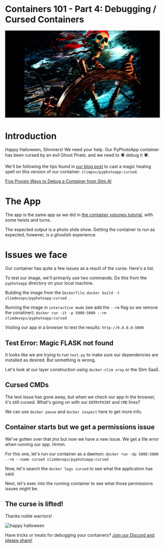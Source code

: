 # Containers 101 - Part 4: Debugging / Cursed Containers
![Curses](pyphotoapp/static/evil.jpg)

# Introduction
Happy Halloween, Slimmers! We need your help. Our PyPhotoApp container has been cursed by an evil Ghost Pirate, and we need to :spider: debug it :spider:. 

We'll be following the tips found in [our blog post](https://www.slim.ai/blog/five-proven-ways-to-debug-a-container.html) to cast a magic healing spell on this version of our container: `slimpsv/pyphotoapp:cursed`. 

[Five Proven Ways to Debug a Container from Slim.AI](https://www.slim.ai/blog/five-proven-ways-to-debug-a-container.html) 

# The App
The app is the same app as we did in [the container volumes tutorial](https://github.com/slimdevops/slim-containers/tree/master/containers101-volumes), with some twists and turns. 

The expected output is a photo slide show. Getting the container to run as expected, however, is a ghoulish experience. 

# Issues we face
Our container has quite a few issues as a result of the curse. Here's a list. 

To test our image, we'll primarily use two commands. Do this from the `pyphotoapp` directory on your local machine. 

Building the image from the `Dockerfile`: 
``` docker build -t slimdevops/pyphotoapp:cursed . ```

Running the image in `interactive mode` (we add the `--rm` flag so we remove the conatiner): 
``` docker run -it -p 5000:5000 --rm slimdevops/pyphotoapp:cursed ```

Visiting our app in a browser to test the results: 
``` http://0.0.0.0:5000 ```


## Test Error: Magic FLASK not found
It looks like we are trying to run `test.py` to make sure our dependencies are installed as desired. But something is wrong. 

Let's look at our layer construction using `docker-slim xray` or the Slim SaaS. 

## Cursed CMDs
The test issue has gone away, but when we check our app in the browser, it's still cursed. What's going on with our `ENTRYPOINT` and `CMD` lines? 

We can use `docker pause` and `docker inspect` here to get more info. 

## Container starts but we get a permissions issue
We've gotten over that jinx but now we have a new issue. We get a file error when running our app. Hrmm. 

For this one, let's run our container as a daemon: 
```docker run -dp 5000:5000 --rm --name cursed slimdevops/pyphotoapp:cursed ```

Now, let's search the `docker logs cursed` to see what the application has said. 

Next, let's exec into the running container to see what those permissions issues might be. 

## The curse is lifted! 
Thanks noble warriors! 

![happy halloween](pyphotoapp/static/images/happy_halloween.png)

Have tricks or treats for debugging your containers? [Join our Discord and please share!](https://discord.gg/uBttmfyYNB)